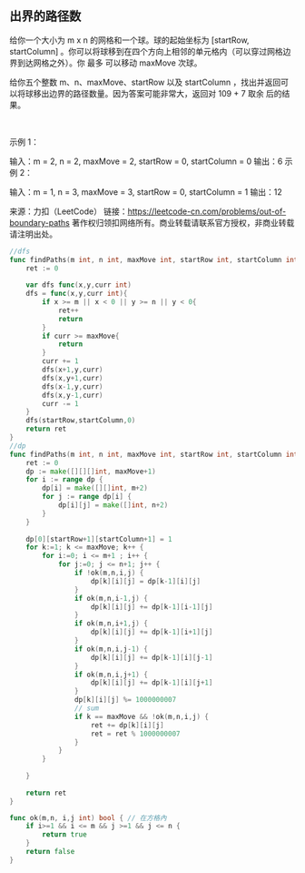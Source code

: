 ## 出界的路径数
给你一个大小为 m x n 的网格和一个球。球的起始坐标为 [startRow, startColumn] 。你可以将球移到在四个方向上相邻的单元格内（可以穿过网格边界到达网格之外）。你 最多 可以移动 maxMove 次球。

给你五个整数 m、n、maxMove、startRow 以及 startColumn ，找出并返回可以将球移出边界的路径数量。因为答案可能非常大，返回对 109 + 7 取余 后的结果。

 

示例 1：


输入：m = 2, n = 2, maxMove = 2, startRow = 0, startColumn = 0
输出：6
示例 2：


输入：m = 1, n = 3, maxMove = 3, startRow = 0, startColumn = 1
输出：12

来源：力扣（LeetCode）
链接：https://leetcode-cn.com/problems/out-of-boundary-paths
著作权归领扣网络所有。商业转载请联系官方授权，非商业转载请注明出处。
```go
//dfs
func findPaths(m int, n int, maxMove int, startRow int, startColumn int) int {
    ret := 0
    
    var dfs func(x,y,curr int)
    dfs = func(x,y,curr int){
        if x >= m || x < 0 || y >= n || y < 0{
            ret++
            return 
        }
        if curr >= maxMove{
            return 
        }
        curr += 1
        dfs(x+1,y,curr)
        dfs(x,y+1,curr)
        dfs(x-1,y,curr)
        dfs(x,y-1,curr)
        curr -= 1
    }
    dfs(startRow,startColumn,0) 
    return ret 
}
//dp
func findPaths(m int, n int, maxMove int, startRow int, startColumn int) int {
    ret := 0
    dp := make([][][]int, maxMove+1)
    for i := range dp {
        dp[i] = make([][]int, m+2) 
        for j := range dp[i] {
            dp[i][j] = make([]int, n+2)
        }
    }
    
    dp[0][startRow+1][startColumn+1] = 1
    for k:=1; k <= maxMove; k++ { 
        for i:=0; i <= m+1 ; i++ {
            for j:=0; j <= n+1; j++ { 
                if !ok(m,n,i,j) {
                    dp[k][i][j] = dp[k-1][i][j]
                }              
                if ok(m,n,i-1,j) {
                    dp[k][i][j] += dp[k-1][i-1][j]
                }
                if ok(m,n,i+1,j) {
                    dp[k][i][j] += dp[k-1][i+1][j]
                }
                if ok(m,n,i,j-1) {
                    dp[k][i][j] += dp[k-1][i][j-1]
                }
                if ok(m,n,i,j+1) {
                    dp[k][i][j] += dp[k-1][i][j+1]
                }
                dp[k][i][j] %= 1000000007
                // sum 
                if k == maxMove && !ok(m,n,i,j) {                
                    ret += dp[k][i][j]     
                    ret = ret % 1000000007  
                }
            }
        }
       
    } 
   
    return ret
} 

func ok(m,n, i,j int) bool { // 在方格內
    if i>=1 && i <= m && j >=1 && j <= n {
        return true
    }
    return false
}

```

